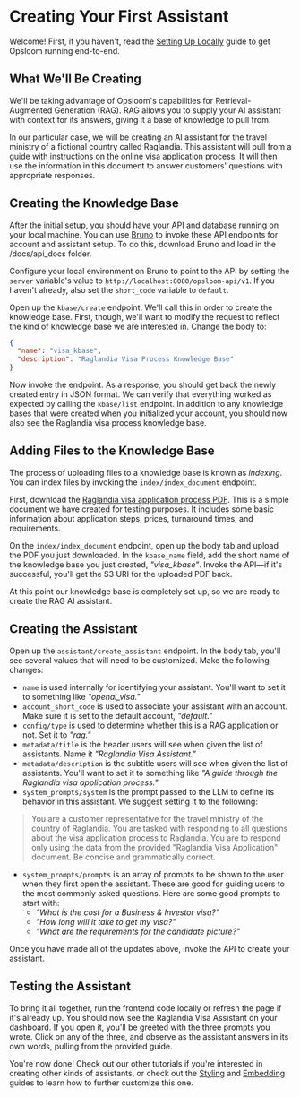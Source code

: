 # Creating Your First Assistant

Welcome! First, if you haven't, read the [Setting Up Locally](./setting-up-locally.md) guide to get Opsloom running end-to-end.

## What We'll Be Creating

We'll be taking advantage of Opsloom's capabilities for Retrieval-Augmented Generation (RAG). RAG allows you to supply your AI assistant with context for its answers, giving it a base of knowledge to pull from.

In our particular case, we will be creating an AI assistant for the travel ministry of a fictional country called Raglandia. This assistant will pull from a guide with instructions on the online visa application process. It will then use the information in this document to answer customers' questions with appropriate responses.

## Creating the Knowledge Base

After the initial setup, you should have your API and database running on your local machine. You can use [Bruno](https://www.usebruno.com/) to invoke these API endpoints for account and assistant setup. To do this, download Bruno and load in the /docs/api_docs folder.

Configure your local environment on Bruno to point to the API by setting the `server` variable's value to `http://localhost:8080/opsloom-api/v1`. If you haven't already, also set the `short_code` variable to `default`.

Open up the `kbase/create` endpoint. We'll call this in order to create the knowledge base. First, though, we'll want to modify the request to reflect the kind of knowledge base we are interested in. Change the body to:

```JSON
{
  "name": "visa_kbase",
  "description": "Raglandia Visa Process Knowledge Base"
}
```

Now invoke the endpoint. As a response, you should get back the newly created entry in JSON format. We can verify that everything worked as expected by calling the `kbase/list` endpoint. In addition to any knowledge bases that were created when you initialized your account, you should now also see the Raglandia visa process knowledge base.

## Adding Files to the Knowledge Base

The process of uploading files to a knowledge base is known as *indexing*. You can index files by invoking the `index/index_document` endpoint.

First, download the [Raglandia visa application process PDF](./assets/visa-application.pdf). This is a simple document we have created for testing purposes. It includes some basic information about application steps, prices, turnaround times, and requirements.

On the `index/index_document` endpoint, open up the body tab and upload the PDF you just downloaded. In the `kbase_name` field, add the short name of the knowledge base you just created, *"visa_kbase"*. Invoke the API—if it's successful, you'll get the S3 URI for the uploaded PDF back.

At this point our knowledge base is completely set up, so we are ready to create the RAG AI assistant.

## Creating the Assistant

Open up the `assistant/create_assistant` endpoint. In the body tab, you'll see several values that will need to be customized. Make the following changes:

- `name` is used internally for identifying your assistant. You'll want to set it to something like *"openai_visa."*
- `account_short_code` is used to associate your assistant with an account. Make sure it is set to the default account, *"default."*
- `config/type` is used to determine whether this is a RAG application or not. Set it to *"rag."*
- `metadata/title` is the header users will see when given the list of assistants. Name it *"Raglandia Visa Assistant."*
- `metadata/description` is the subtitle users will see when given the list of assistants. You'll want to set it to something like *"A guide through the Raglandia visa application process."*
- `system_prompts/system` is the prompt passed to the LLM to define its behavior in this assistant. We suggest setting it to the following:

> You are a customer representative for the travel ministry of the country of Raglandia. You are tasked with responding to all questions about the visa application process to Raglandia. You are to respond only using the data from the provided "Raglandia Visa Application" document. Be concise and grammatically correct.

- `system_prompts/prompts` is an array of prompts to be shown to the user when they first open the assistant. These are good for guiding users to the most commonly asked questions. Here are some good prompts to start with:
  - *"What is the cost for a Business & Investor visa?"*
  - *"How long will it take to get my visa?"*
  - *"What are the requirements for the candidate picture?"*

Once you have made all of the updates above, invoke the API to create your assistant.

## Testing the Assistant
To bring it all together, run the frontend code locally or refresh the page if it's already up. You should now see the Raglandia Visa Assistant on your dashboard. If you open it, you'll be greeted with the three prompts you wrote. Click on any of the three, and observe as the assistant answers in its own words, pulling from the provided guide.

You're now done! Check out our other tutorials if you're interested in creating other kinds of assistants, or check out the [Styling](./styling.md) and [Embedding](./embedding.md) guides to learn how to further customize this one. 